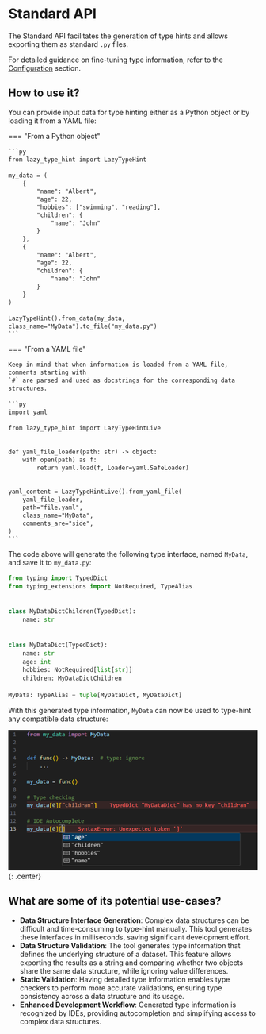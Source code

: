 # Standard API

The Standard API facilitates the generation of type hints and allows exporting them as
standard `.py` files.

For detailed guidance on fine-tuning type information, refer to the
[Configuration](./configuration.md) section.

## How to use it?

You can provide input data for type hinting either as a Python object or by loading it
from a YAML file:

=== "From a Python object"

    ```py
    from lazy_type_hint import LazyTypeHint

    my_data = (
        {
            "name": "Albert",
            "age": 22,
            "hobbies": ["swimming", "reading"],
            "children": {
                "name": "John"
            }
        },
        {
            "name": "Albert",
            "age": 22,
            "children": {
                "name": "John"
            }
        }
    )

    LazyTypeHint().from_data(my_data, class_name="MyData").to_file("my_data.py")
    ```

=== "From a YAML file"

    Keep in mind that when information is loaded from a YAML file, comments starting with
    `#` are parsed and used as docstrings for the corresponding data structures.

    ```py
    import yaml

    from lazy_type_hint import LazyTypeHintLive


    def yaml_file_loader(path: str) -> object:
        with open(path) as f:
            return yaml.load(f, Loader=yaml.SafeLoader)


    yaml_content = LazyTypeHintLive().from_yaml_file(
        yaml_file_loader,
        path="file.yaml",
        class_name="MyData",
        comments_are="side",
    )
    ```

The code above will generate the following type interface, named `MyData`, and save it to
`my_data.py`:

```py
from typing import TypedDict
from typing_extensions import NotRequired, TypeAlias


class MyDataDictChildren(TypedDict):
    name: str


class MyDataDict(TypedDict):
    name: str
    age: int
    hobbies: NotRequired[list[str]]
    children: MyDataDictChildren

MyData: TypeAlias = tuple[MyDataDict, MyDataDict]
```

With this generated type information, `MyData` can now be used to type-hint any compatible
data structure:

![Image](../images/example_standard_api.PNG){: .center}

## What are some of its potential use-cases?

- **Data Structure Interface Generation**: Complex data structures can be difficult and
  time-consuming to type-hint manually. This tool generates these interfaces in
  milliseconds, saving significant development effort.
- **Data Structure Validation**: The tool generates type information that defines the
  underlying structure of a dataset. This feature allows exporting the results as a string
  and comparing whether two objects share the same data structure, while ignoring value
  differences.
- **Static Validation**: Having detailed type information enables type checkers to perform
  more accurate validations, ensuring type consistency across a data structure and its
  usage.
- **Enhanced Development Workflow**: Generated type information is recognized by IDEs,
  providing autocompletion and simplifying access to complex data structures.